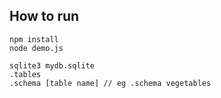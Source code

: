 ## How to run

```
npm install
node demo.js 

sqlite3 mydb.sqlite
.tables
.schema [table name] // eg .schema vegetables
```
